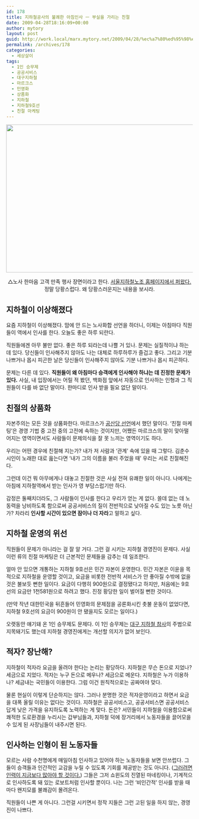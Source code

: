 ```yaml
---
id: 178
title: 지하철공사의 불쾌한 아침인사 ㅡ 부실을 가리는 친절
date: 2009-04-28T18:16:09+00:00
author: mytory
layout: post
guid: http://work.local/marx.mytory.net/2009/04/28/%ec%a7%80%ed%95%98%ec%b2%a0%ea%b3%b5%ec%82%ac%ec%9d%98-%eb%b6%88%ec%be%8c%ed%95%9c-%ec%95%84%ec%b9%a8%ec%9d%b8%ec%82%ac-%e3%85%a1-%eb%b6%80%ec%8b%a4%ec%9d%84-%ea%b0%80%eb%a6%ac%eb%8a%94-%ec%b9%9c/
permalink: /archives/178
categories:
  - 세상살이
tags:
  - 1인 승무제
  - 공공서비스
  - 대구지하철
  - 마르크스
  - 민영화
  - 상품화
  - 지하철
  - 지하철9호선
  - 친절 마케팅
---
```

<div class="imageblock center" style="text-align: center; clear: both;">
  <img src="http://cfile1.uf.tistory.com/image/1673400F49F746CB029EAD" alt="" height="399" width="600" /></p> 
  
  <p>
    △노사 한마음 고객 만족 행사 장면이라고 한다. <a href="http://www.sslu.or.kr/zbbs/view.php?no=596&#038;id=news_headline&#038;page=1&#038;sn1=&#038;divpage=1&#038;sn=off&#038;ss=on&#038;sc=on&#038;select_arrange=headnum&#038;desc=asc" target="_blank" title="퍼온 곳 가보기">서울지하철노조 홈페이지에서 퍼왔다.</a> 정말 당황스럽다. 왜 당황스러운지는 내용을 보시라.
  </p>
</div>

## 지하철이 이상해졌다

요즘 지하철이 이상해졌다. 맘에 안 드는 노사화합 선언을 하더니, 이제는 아침마다 직원들이 역에서 인사를 한다. 오늘도 좋은 하루 되란다.

직원들에겐 아무 불만 없다. 좋은 하루 되라는데 나쁠 거 있나. 문제는 실질적이냐 하는 데 있다. 당신들이 인사해주지 않아도 나는 대체로 하루하루가 즐겁고 좋다. 그리고 기분 나쁘거나 몹시 피곤한 날은 당신들이 인사해주지 않아도 기분 나쁘거나 몹시 피곤하다.

문제는 다른 데 있다. **직원들이 왜 아침마다 승객에게 인사해야 하냐는 데 진정한 문제가 있다.** 사실, 내 입장에서는 어릴 적 봤던, 백화점 앞에서 자동으로 인사하는 인형과 그 직원들이 다를 바 없단 말이다. 한마디로 인사 받을 필요 없단 말이다.

## 친절의 상품화

자본주의는 모든 것을 상품화한다. 마르크스가 <a href="http://www.wspaper.org/article/6004" target="_blank" title="최영준, 《공산주의 선언》 출간 1백60주년 - 자본주의의 모순을 고발하고 대안을 제시하다, 2008-10-27">공산당 선언</a>에서 했던 말이다. ‘친절 마케팅’은 경영 기법 중 고전 중의 고전에 속하는 것이지만, 어쨌든 마르크스의 말이 맞아떨어지는 영역이면서도 사람들이 문제의식을 잘 못 느끼는 영역이기도 하다.

우리는 어떤 경우에 친절해 지는가? 내가 저 사람과 ‘관계’ 속에 있을 때 그렇다. 김춘수 시인이 노래한 대로 읊는다면 ‘내가 그의 이름을 불러 주었을 때’ 우리는 서로 친절해진다.

그런데 이건 뭐 아무에게나 대놓고 친절한 것은 사실 전혀 유쾌한 일이 아니다. 나에게는 아침에 지하철역에서 받는 인사가 영 부담스럽기만 하다.

감정은 둘째치더라도, 그 사람들이 인사를 한다고 우리가 얻는 게 없다. 쓸데 없는 데 노동력을 낭비하도록 함으로써 공공서비스의 질이 전반적으로 낮아질 수도 있는 노릇 아닌가? 차라리 **인사할 시간이 있으면 잠이나 더 자라**고 말하고 싶다.

## 지하철 운영의 위선

직원들이 문제가 아니라는 걸 잘 알 거다. 그런 걸 시키는 지하철 경영진이 문제다. 사실 이런 류의 친절 마케팅은 더 근본적인 문제들을 감추는 데 일조한다.

얼마 안 있으면 개통하는 지하철 9호선은 민간 자본이 운영한다. 민간 자본은 이윤을 목적으로 지하철을 운영할 것이고, 요금을 비롯한 전반적 서비스가 안 좋아질 수밖에 없을 것은 불보듯 뻔한 일이다. 요금이 다행히 900원으로 결정됐다고 하지만, 처음에는 9호선의 요금만 1천581원으로 하려고 했다. 진정 황당한 일이 벌어질 뻔한 것이다.

(만약 작년 대한민국을 뒤흔들어 민영화의 문제점을 공론화시킨 촛불 운동이 없었다면, 지하철 9호선의 요금이 900원이 안 됐을지도 모르는 일이다.)

오랫동안 얘기돼 온 1인 승무제도 문제다. 이 1인 승무제는 <a href="http://www.wspaper.org/article/604" target="_blank" title="정준형, 대구 지하철 참사 - 안전보다 비용 절감이 먼저인 사회의 징후, 2003-03-01">대구 지하철 참사</a>의 주범으로 지목돼기도 했는데 지하철 경영진에게는 개선할 의지가 없어 보인다.

## 적자? 장난해?

지하철이 적자라 요금을 올려야 한다는 논리는 황당하다. 지하철은 무슨 돈으로 지었나? 세금으로 지었다. 적자는 누구 돈으로 메우나? 세금으로 메운다. 지하철은 누가 이용하나? 세금내는 국민들이 이용한다. 그럼 이건 원칙적으로는 공짜여야 맞다.

물론 현실이 이렇게 단순하지는 않다. 그러나 분명한 것은 적자운영이라고 하면서 요금을 대폭 올릴 이유는 없다는 것이다. 지하철은 공공서비스고, 공공서비스면 공공서비스답게 낮은 가격을 유지하도록 노력하는 게 맞다. 돈은? 서민들이 지하철을 이용함으로써 쾌적한 도로환경을 누리시는 갑부님들과, 지하철 덕에 장거리에서 노동자들을 끌어모을 수 있게 된 사장님들이 내주시면 된다.

## 인사하는 인형이 된 노동자들

모르는 사람 수천명에게 매일아침 인사하고 있어야 하는 노동자들을 보면 안쓰럽다. 그들이 승객들과 인간적인 교감을 누릴 수 있도록 기회를 제공받는 것도 아니다. (<a href="http://www.wspaper.org/article/5358" target="_blank" title="강철구,“위험한 지하철, 너나 타라 오세훈”,2008-05-26">그러려면 인력이 지금보다 많아야 할 것이다.</a>) 그들은 그저 쇼윈도의 진열된 마네킹이나, 기계적으로 인사하도록 돼 있는 로보트처럼 인사할 뿐이다. 나는 그런 ‘비인간적’ 인사를 받을 때마다 왠지모를 불쾌감이 몰려온다.

직원들이 나쁜 게 아니다. 그런걸 시키면서 정작 지들은 그런 고된 일을 하지 않는, 경영진이 나쁘다.